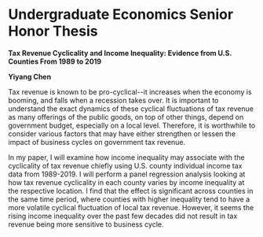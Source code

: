 # Undergraduate Economics Senior Honor Thesis
**Tax Revenue Cyclicality and Income Inequality: Evidence from U.S. Counties From 1989 to 2019**  

**Yiyang Chen**  

Tax revenue is known to be pro-cyclical--it increases when the economy is booming, and falls when a recession takes over. It is important to understand the exact dynamics of these cyclical fluctuations of tax revenue as many offerings of the public goods, on top of other things, depend on government budget, especially on a local level. Therefore, it is worthwhile to consider various factors that may have either strengthen or lessen the impact of business cycles on government tax revenue. 

In my paper, I will examine how income inequality may associate with the cyclicality of tax revenue chiefly using U.S. county individual income tax data from 1989-2019. I will perform a panel regression analysis looking at how tax revenue cyclicality in each county varies by income inequality at the respective location. I find that the effect is significant across counties in the same time period, where counties with higher inequality tend to have a more volatile cyclical fluctuation of local tax revenue. However, it seems the rising income inequality over the past few decades did not result in tax revenue being more sensitive to business cycle. 

